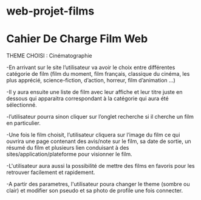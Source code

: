 # web-projet-films

# Cahier De Charge Film Web

THEME CHOISI : Cinématographie

-En arrivant sur le site l’utilisateur va avoir le choix entre différentes catégorie de film (film du moment, film français, classique du cinéma, les plus apprécié, science-fiction, d’action, horreur, film d’animation …) 

-Il y aura ensuite une liste de film avec leur affiche et leur titre juste en dessous qui apparaitra correspondant à la catégorie qui aura été sélectionné.

-l’utilisateur pourra sinon cliquer sur l’onglet recherche si il cherche un film en particulier.

-Une fois le film choisit, l’utilisateur cliquera sur l’image du film ce qui ouvrira une page contenant des  avis/note sur le film, sa date de sortie, un résumé du film et plusieurs lien conduisant à des sites/application/plateforme pour visionner le film.

-L'utilisateur aura aussi la possibilité de mettre des films en favoris pour les retrouver facilement et rapidement.

-A partir des parametres, l'utilisateur poura changer  le theme (sombre ou clair)  et modifier son pseudo et sa photo de profile une fois connecter.

